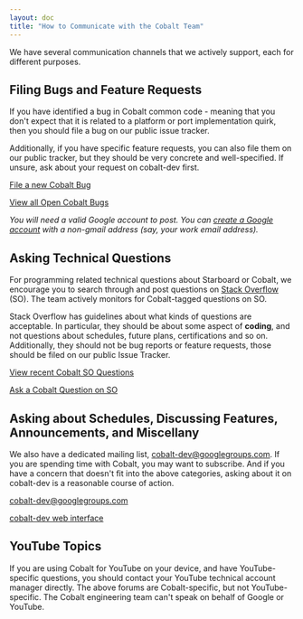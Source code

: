 ```yaml
---
layout: doc
title: "How to Communicate with the Cobalt Team"
---
```


We have several communication channels that we actively support, each for
different purposes.

## Filing Bugs and Feature Requests

If you have identified a bug in Cobalt common code - meaning that you don't
expect that it is related to a platform or port implementation quirk, then you
should file a bug on our public issue tracker.

Additionally, if you have specific feature requests, you can also file them on
our public tracker, but they should be very concrete and well-specified. If
unsure, ask about your request on cobalt-dev first.

[File a new Cobalt Bug](https://issuetracker.google.com/issues/new?component=181120)

[View all Open Cobalt Bugs](https://issuetracker.google.com/issues?q=componentid:181120%20status:open)


*You will need a valid Google account to post. You can [create a Google
account](https://accounts.google.com/SignUpWithoutGmail) with a non-gmail
address (say, your work email address).*


## Asking Technical Questions

For programming related technical questions about Starboard or Cobalt, we
encourage you to search through and post questions on [Stack
Overflow](https://stackoverflow.com) (SO). The team actively monitors for
Cobalt-tagged questions on SO.

Stack Overflow has guidelines about what kinds of questions are acceptable. In
particular, they should be about some aspect of **coding**, and not questions
about schedules, future plans, certifications and so on. Additionally, they
should not be bug reports or feature requests, those should be filed on our
public Issue Tracker.

[View recent Cobalt SO Questions](https://stackoverflow.com/questions/tagged/cobalt)

[Ask a Cobalt Question on SO](https://stackoverflow.com/questions/ask?tags=cobalt)


## Asking about Schedules, Discussing Features, Announcements, and Miscellany

We also have a dedicated mailing list, cobalt-dev@googlegroups.com. If you are
spending time with Cobalt, you may want to subscribe. And if you have a concern
that doesn't fit into the above categories, asking about it on cobalt-dev is a
reasonable course of action.

[cobalt-dev@googlegroups.com](cobalt-dev@googlegroups.com)

[cobalt-dev web interface](https://groups.google.com/forum/#!forum/cobalt-dev)


## YouTube Topics

If you are using Cobalt for YouTube on your device, and have YouTube-specific
questions, you should contact your YouTube technical account manager
directly. The above forums are Cobalt-specific, but not YouTube-specific.  The
Cobalt engineering team can't speak on behalf of Google or YouTube.
